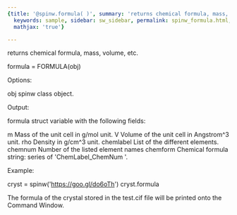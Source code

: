 ```yaml
---
{title: '@spinw.formula( )', summary: 'returns chemical formula, mass, volume, etc.',
  keywords: sample, sidebar: sw_sidebar, permalink: spinw_formula.html, folder: '@spinw',
  mathjax: 'true'}

---
```

returns chemical formula, mass, volume, etc.
 
formula = FORMULA(obj)
 
Options:
 
obj       spinw class object.
 
Output:
 
formula struct variable with the following fields:
 
m             Mass of the unit cell in g/mol unit.
V             Volume of the unit cell in Angstrom^3 unit.
rho           Density in g/cm^3 unit.
chemlabel     List of the different elements.
chemnum       Number of the listed element names
chemform      Chemical formula string: series of 'ChemLabel_ChemNum '.
 
Example:
 
cryst = spinw('https://goo.gl/do6oTh')
cryst.formula
 
The formula of the crystal stored in the test.cif file will be printed
onto the Command Window.
 
